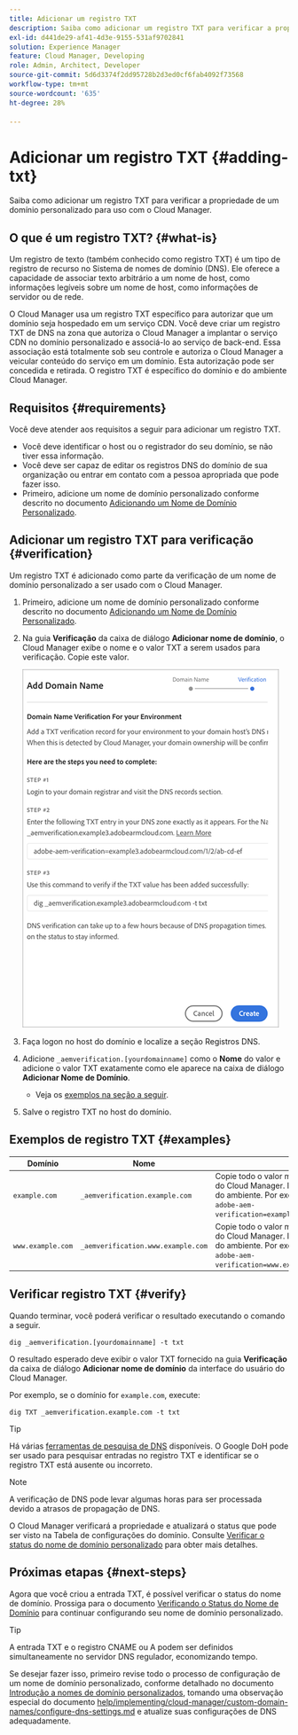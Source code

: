 ```yaml
---
title: Adicionar um registro TXT
description: Saiba como adicionar um registro TXT para verificar a propriedade de um domínio personalizado para uso com o Cloud Manager.
exl-id: d441de29-af41-4d3e-9155-531af9702841
solution: Experience Manager
feature: Cloud Manager, Developing
role: Admin, Architect, Developer
source-git-commit: 5d6d3374f2dd95728b2d3ed0cf6fab4092f73568
workflow-type: tm+mt
source-wordcount: '635'
ht-degree: 28%

---
```



# Adicionar um registro TXT {#adding-txt}

Saiba como adicionar um registro TXT para verificar a propriedade de um domínio personalizado para uso com o Cloud Manager.

## O que é um registro TXT? {#what-is}

Um registro de texto (também conhecido como registro TXT) é um tipo de registro de recurso no Sistema de nomes de domínio (DNS). Ele oferece a capacidade de associar texto arbitrário a um nome de host, como informações legíveis sobre um nome de host, como informações de servidor ou de rede.

O Cloud Manager usa um registro TXT específico para autorizar que um domínio seja hospedado em um serviço CDN. Você deve criar um registro TXT de DNS na zona que autoriza o Cloud Manager a implantar o serviço CDN no domínio personalizado e associá-lo ao serviço de back-end. Essa associação está totalmente sob seu controle e autoriza o Cloud Manager a veicular conteúdo do serviço em um domínio. Esta autorização pode ser concedida e retirada. O registro TXT é específico do domínio e do ambiente Cloud Manager.

## Requisitos {#requirements}

Você deve atender aos requisitos a seguir para adicionar um registro TXT.

* Você deve identificar o host ou o registrador do seu domínio, se não tiver essa informação.
* Você deve ser capaz de editar os registros DNS do domínio de sua organização ou entrar em contato com a pessoa apropriada que pode fazer isso.
* Primeiro, adicione um nome de domínio personalizado conforme descrito no documento [Adicionando um Nome de Domínio Personalizado](/help/implementing/cloud-manager/custom-domain-names/add-custom-domain-name.md).

## Adicionar um registro TXT para verificação {#verification}

Um registro TXT é adicionado como parte da verificação de um nome de domínio personalizado a ser usado com o Cloud Manager.

1. Primeiro, adicione um nome de domínio personalizado conforme descrito no documento [Adicionando um Nome de Domínio Personalizado](/help/implementing/cloud-manager/custom-domain-names/add-custom-domain-name.md).

1. Na guia **Verificação** da caixa de diálogo **Adicionar nome de domínio**, o Cloud Manager exibe o nome e o valor TXT a serem usados para verificação. Copie este valor.

   ![Verificação do nome de domínio](/help/implementing/cloud-manager/assets/cdn/cdn-create6.png)

1. Faça logon no host do domínio e localize a seção Registros DNS.

1. Adicione `_aemverification.[yourdomainname]` como o **Nome** do valor e adicione o valor TXT exatamente como ele aparece na caixa de diálogo **Adicionar Nome de Domínio**.

   * Veja os [exemplos na seção a seguir](#examples).

1. Salve o registro TXT no host do domínio.

## Exemplos de registro TXT {#examples}

| Domínio | Nome | Valor TXT |
|--- |--- |---|
| `example.com` | `_aemverification.example.com` | Copie todo o valor mostrado na interface do usuário do Cloud Manager. Isso é específico do domínio e do ambiente. Por exemplo:<br>`adobe-aem-verification=example.com/[program]/[env]/..*` |
| `www.example.com` | `_aemverification.www.example.com` | Copie todo o valor mostrado na interface do usuário do Cloud Manager. Isso é específico do domínio e do ambiente. Por exemplo:<br>`adobe-aem-verification=www.example.com/[program]/[env]/..*` |

## Verificar registro TXT {#verify}

Quando terminar, você poderá verificar o resultado executando o comando a seguir.

```shell
dig _aemverification.[yourdomainname] -t txt
```

O resultado esperado deve exibir o valor TXT fornecido na guia **Verificação** da caixa de diálogo **Adicionar nome de domínio** da interface do usuário do Cloud Manager.

Por exemplo, se o domínio for `example.com`, execute:

```shell
dig TXT _aemverification.example.com -t txt
```

>[!TIP]
>
>Há várias [ferramentas de pesquisa de DNS](https://www.ultratools.com/tools/dnsLookup) disponíveis. O Google DoH pode ser usado para pesquisar entradas no registro TXT e identificar se o registro TXT está ausente ou incorreto.

>[!NOTE]
>
>A verificação de DNS pode levar algumas horas para ser processada devido a atrasos de propagação de DNS.
>
>O Cloud Manager verificará a propriedade e atualizará o status que pode ser visto na Tabela de configurações do domínio. Consulte [Verificar o status do nome de domínio personalizado](/help/implementing/cloud-manager/custom-domain-names/check-domain-name-status.md) para obter mais detalhes.

## Próximas etapas {#next-steps}

Agora que você criou a entrada TXT, é possível verificar o status do nome de domínio. Prossiga para o documento [Verificando o Status do Nome de Domínio](/help/implementing/cloud-manager/custom-domain-names/check-domain-name-status.md) para continuar configurando seu nome de domínio personalizado.

>[!TIP]
>
>A entrada TXT e o registro CNAME ou A podem ser definidos simultaneamente no servidor DNS regulador, economizando tempo.
>
>Se desejar fazer isso, primeiro revise todo o processo de configuração de um nome de domínio personalizado, conforme detalhado no documento [Introdução a nomes de domínio personalizados](/help/implementing/cloud-manager/custom-domain-names/introduction.md), tomando uma observação especial do documento [help/implementing/cloud-manager/custom-domain-names/configure-dns-settings.md](/help/implementing/cloud-manager/custom-domain-names/configure-dns-settings.md) e atualize suas configurações de DNS adequadamente.